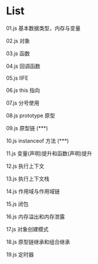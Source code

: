 # List

01.js 基本数据类型，内存与变量

02.js 对象

03.js 函数

04.js 回调函数

05.js IIFE

06.js this 指向

07.js 分号使用

08.js prototype 原型

09.js 原型链 (\*\*\*)

10.js instanceof 方法 (\*\*\*)

11.js 变量(声明)提升和函数(声明)提升

12.js 执行上下文

13.js 执行上下文栈

14.js 作用域与作用域链

15.js 闭包

16.js 内存溢出和内存泄露

17.js 对象创建模式

18.js 原型链继承和组合继承

19.js 定时器
